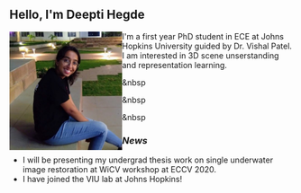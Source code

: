 ## Hello, I'm Deepti Hegde

<img src="deepti_crop.jpg" alt="drawing" width="200" ALIGN="left" HSPACE=”50” VSPACE=”50” />
I'm a first year PhD student in ECE at Johns Hopkins University guided by Dr. Vishal Patel. I am interested in 3D scene unserstanding and representation learning. 
&nbsp

&nbsp

&nbsp

&nbsp

### *News*

- I will be presenting my undergrad thesis work on single underwater image restoration at WiCV workshop at ECCV 2020.
- I have joined the VIU lab at Johns Hopkins!





